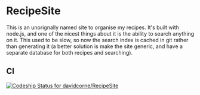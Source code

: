 # RecipeSite

This is an unorignally named site to organise my recipes. It's built with node.js, and one of the nicest things about it is the ability to search anything on it. This used to be slow, so now the search index is cached in git rather than generating it (a better solution is make the site generic, and have a separate database for both recipes and searching).

## CI

[ ![Codeship Status for davidcorne/RecipeSite](https://app.codeship.com/projects/24d00390-bef0-0134-8320-1ebff7fcacc1/status?branch=master)](https://app.codeship.com/projects/196418)
